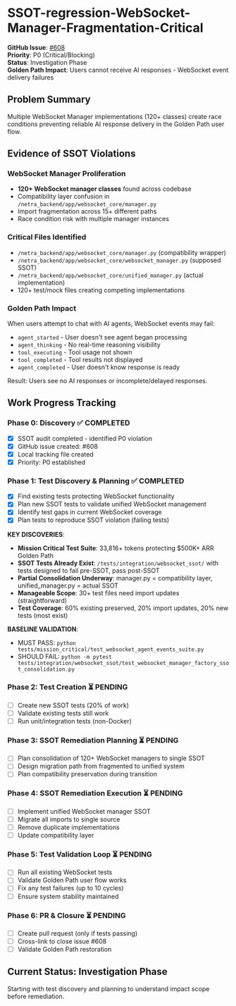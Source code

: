 # SSOT-regression-WebSocket-Manager-Fragmentation-Critical

**GitHub Issue**: [#608](https://github.com/netra-systems/netra-apex/issues/608)  
**Priority**: P0 (Critical/Blocking)  
**Status**: Investigation Phase  
**Golden Path Impact**: Users cannot receive AI responses - WebSocket event delivery failures

## Problem Summary

Multiple WebSocket Manager implementations (120+ classes) create race conditions preventing reliable AI response delivery in the Golden Path user flow.

## Evidence of SSOT Violations

### WebSocket Manager Proliferation
- **120+ WebSocket manager classes** found across codebase
- Compatibility layer confusion in `/netra_backend/app/websocket_core/manager.py`
- Import fragmentation across 15+ different paths
- Race condition risk with multiple manager instances

### Critical Files Identified
- `/netra_backend/app/websocket_core/manager.py` (compatibility wrapper)
- `/netra_backend/app/websocket_core/websocket_manager.py` (supposed SSOT) 
- `/netra_backend/app/websocket_core/unified_manager.py` (actual implementation)
- 120+ test/mock files creating competing implementations

### Golden Path Impact
When users attempt to chat with AI agents, WebSocket events may fail:
- `agent_started` - User doesn't see agent began processing  
- `agent_thinking` - No real-time reasoning visibility
- `tool_executing` - Tool usage not shown
- `tool_completed` - Tool results not displayed
- `agent_completed` - User doesn't know response is ready

Result: Users see no AI responses or incomplete/delayed responses.

## Work Progress Tracking

### Phase 0: Discovery ✅ COMPLETED
- [x] SSOT audit completed - identified P0 violation
- [x] GitHub issue created: #608
- [x] Local tracking file created
- [x] Priority: P0 established

### Phase 1: Test Discovery & Planning ✅ COMPLETED
- [x] Find existing tests protecting WebSocket functionality
- [x] Plan new SSOT tests to validate unified WebSocket management  
- [x] Identify test gaps in current WebSocket coverage
- [x] Plan tests to reproduce SSOT violation (failing tests)

**KEY DISCOVERIES**:
- **Mission Critical Test Suite**: 33,816+ tokens protecting $500K+ ARR Golden Path
- **SSOT Tests Already Exist**: `/tests/integration/websocket_ssot/` with tests designed to fail pre-SSOT, pass post-SSOT
- **Partial Consolidation Underway**: manager.py = compatibility layer, unified_manager.py = actual SSOT
- **Manageable Scope**: 30+ test files need import updates (straightforward)
- **Test Coverage**: 60% existing preserved, 20% import updates, 20% new tests (most exist)

**BASELINE VALIDATION**:
- MUST PASS: `python tests/mission_critical/test_websocket_agent_events_suite.py`
- SHOULD FAIL: `python -m pytest tests/integration/websocket_ssot/test_websocket_manager_factory_ssot_consolidation.py`

### Phase 2: Test Creation ⏳ PENDING
- [ ] Create new SSOT tests (20% of work)
- [ ] Validate existing tests still work
- [ ] Run unit/integration tests (non-Docker)

### Phase 3: SSOT Remediation Planning ⏳ PENDING
- [ ] Plan consolidation of 120+ WebSocket managers to single SSOT
- [ ] Design migration path from fragmented to unified system
- [ ] Plan compatibility preservation during transition

### Phase 4: SSOT Remediation Execution ⏳ PENDING
- [ ] Implement unified WebSocket manager SSOT
- [ ] Migrate all imports to single source
- [ ] Remove duplicate implementations
- [ ] Update compatibility layer

### Phase 5: Test Validation Loop ⏳ PENDING
- [ ] Run all existing WebSocket tests
- [ ] Validate Golden Path user flow works
- [ ] Fix any test failures (up to 10 cycles)
- [ ] Ensure system stability maintained

### Phase 6: PR & Closure ⏳ PENDING
- [ ] Create pull request (only if tests passing)
- [ ] Cross-link to close issue #608
- [ ] Validate Golden Path restoration

## Current Status: Investigation Phase
Starting with test discovery and planning to understand impact scope before remediation.